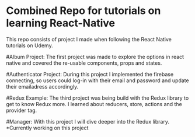 # Combined Repo for tutorials on learning React-Native
This repo consists of project I made when following the React Native tutorials on Udemy.

#Album Project:
The first project was made to explore the options in react native and covered the re-usable components, props and states.

#Authenticator Project:
During this project I implemented the firebase connecting, so users could log-in with their email and password and update their emailadress accordingly.

#Redux Example:
The third project was being build with the Redux library to get to know Redux more. I learned about reducers, store, actions and the provider tag. 

#Manager:
With this project I will dive deeper into the Redux library. *Currently working on this project
